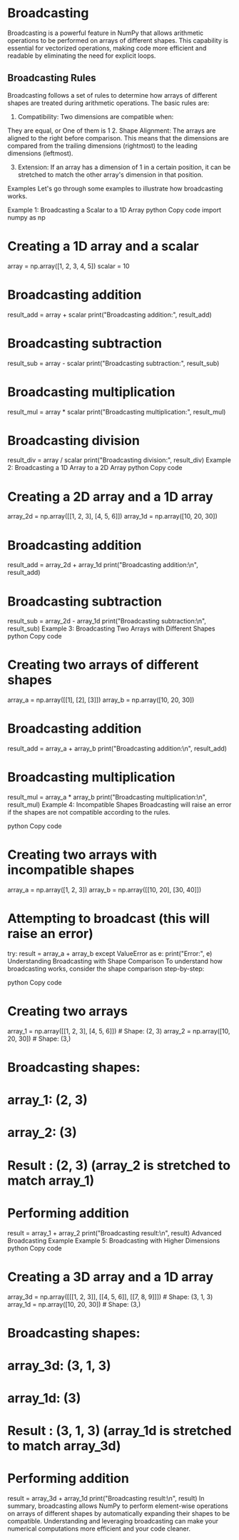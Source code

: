 # Broadcasting
Broadcasting is a powerful feature in NumPy that allows arithmetic operations to be performed on arrays of different shapes. This capability is essential for vectorized operations, making code more efficient and readable by eliminating the need for explicit loops.

## Broadcasting Rules
Broadcasting follows a set of rules to determine how arrays of different shapes are treated during arithmetic operations. The basic rules are:

1. Compatibility: Two dimensions are compatible when:

They are equal, or
One of them is 1
2. Shape Alignment: The arrays are aligned to the right before comparison. This means that the dimensions are compared from the trailing dimensions (rightmost) to the leading dimensions (leftmost).

3. Extension: If an array has a dimension of 1 in a certain position, it can be stretched to match the other array's dimension in that position.

Examples
Let's go through some examples to illustrate how broadcasting works.

Example 1: Broadcasting a Scalar to a 1D Array
python
Copy code
import numpy as np

# Creating a 1D array and a scalar
array = np.array([1, 2, 3, 4, 5])
scalar = 10

# Broadcasting addition
result_add = array + scalar
print("Broadcasting addition:", result_add)

# Broadcasting subtraction
result_sub = array - scalar
print("Broadcasting subtraction:", result_sub)

# Broadcasting multiplication
result_mul = array * scalar
print("Broadcasting multiplication:", result_mul)

# Broadcasting division
result_div = array / scalar
print("Broadcasting division:", result_div)
Example 2: Broadcasting a 1D Array to a 2D Array
python
Copy code
# Creating a 2D array and a 1D array
array_2d = np.array([[1, 2, 3], [4, 5, 6]])
array_1d = np.array([10, 20, 30])

# Broadcasting addition
result_add = array_2d + array_1d
print("Broadcasting addition:\n", result_add)

# Broadcasting subtraction
result_sub = array_2d - array_1d
print("Broadcasting subtraction:\n", result_sub)
Example 3: Broadcasting Two Arrays with Different Shapes
python
Copy code
# Creating two arrays of different shapes
array_a = np.array([[1], [2], [3]])
array_b = np.array([10, 20, 30])

# Broadcasting addition
result_add = array_a + array_b
print("Broadcasting addition:\n", result_add)

# Broadcasting multiplication
result_mul = array_a * array_b
print("Broadcasting multiplication:\n", result_mul)
Example 4: Incompatible Shapes
Broadcasting will raise an error if the shapes are not compatible according to the rules.

python
Copy code
# Creating two arrays with incompatible shapes
array_a = np.array([1, 2, 3])
array_b = np.array([[10, 20], [30, 40]])

# Attempting to broadcast (this will raise an error)
try:
    result = array_a + array_b
except ValueError as e:
    print("Error:", e)
Understanding Broadcasting with Shape Comparison
To understand how broadcasting works, consider the shape comparison step-by-step:

python
Copy code
# Creating two arrays
array_1 = np.array([[1, 2, 3], [4, 5, 6]])  # Shape: (2, 3)
array_2 = np.array([10, 20, 30])            # Shape: (3,)

# Broadcasting shapes:
# array_1: (2, 3)
# array_2:     (3)
# Result : (2, 3) (array_2 is stretched to match array_1)

# Performing addition
result = array_1 + array_2
print("Broadcasting result:\n", result)
Advanced Broadcasting Example
Example 5: Broadcasting with Higher Dimensions
python
Copy code
# Creating a 3D array and a 1D array
array_3d = np.array([[[1, 2, 3]], [[4, 5, 6]], [[7, 8, 9]]])  # Shape: (3, 1, 3)
array_1d = np.array([10, 20, 30])                            # Shape: (3,)

# Broadcasting shapes:
# array_3d: (3, 1, 3)
# array_1d:        (3)
# Result : (3, 1, 3) (array_1d is stretched to match array_3d)

# Performing addition
result = array_3d + array_1d
print("Broadcasting result:\n", result)
In summary, broadcasting allows NumPy to perform element-wise operations on arrays of different shapes by automatically expanding their shapes to be compatible. Understanding and leveraging broadcasting can make your numerical computations more efficient and your code cleaner.
